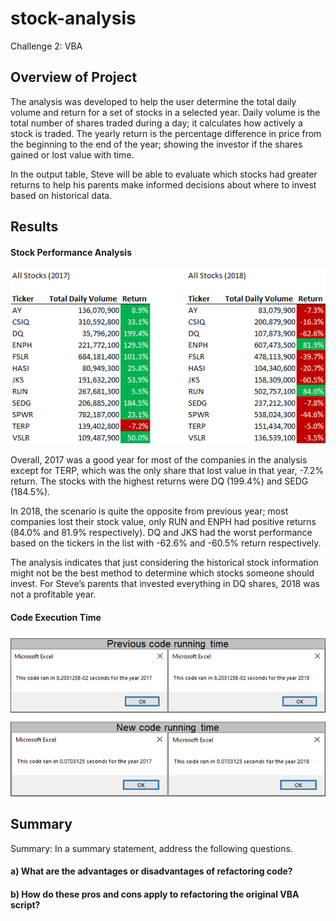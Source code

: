 # stock-analysis
Challenge 2: VBA

## Overview of Project

The analysis was developed to help the user determine the total daily volume and return for a set of stocks in a selected year. Daily volume is the total number of shares traded during a day; it calculates how actively a stock is traded. The yearly return is the percentage difference in price from the beginning  to the end of the year; showing the investor if the shares gained or lost value with time. 

In the output table, Steve will be able to evaluate which stocks had greater returns to help his parents make informed decisions about where to invest based on historical data.

## Results
#### Stock Performance Analysis
![ScreenShot](https://github.com/liviamiyabara/stock-analysis-challenge/blob/main/Resources/All%20Stocks%20(2017%20%26%202018).png)

Overall, 2017 was a good year for most of the companies in the analysis except for TERP, which was the only share that lost value in that year, -7.2% return. The stocks with the highest returns were DQ (199.4%) and SEDG (184.5%).

In 2018, the scenario is quite the opposite from previous year; most companies lost their stock value, only RUN and ENPH had positive returns (84.0% and 81.9% respectively). DQ and JKS had the worst performance based on the tickers in the list with -62.6% and -60.5% return respectively.   

The analysis indicates that just considering the historical stock information might not be the best method to determine which stocks someone should invest. For Steve’s parents that invested everything in DQ shares, 2018 was not a profitable year.

#### Code Execution Time
![ScreenShot](https://github.com/liviamiyabara/stock-analysis-challenge/blob/main/Resources/Code%20running%20time.png)

## Summary
Summary: In a summary statement, address the following questions.
#### a) What are the advantages or disadvantages of refactoring code?

#### b) How do these pros and cons apply to refactoring the original VBA script?
